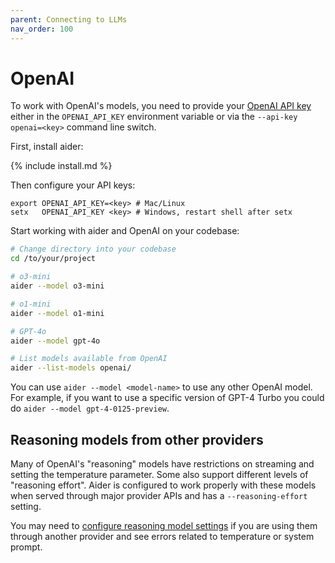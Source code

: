 ```yaml
---
parent: Connecting to LLMs
nav_order: 100
---
```


# OpenAI

To work with OpenAI's models, you need to provide your
[OpenAI API key](https://help.openai.com/en/articles/4936850-where-do-i-find-my-secret-api-key)
either in the `OPENAI_API_KEY` environment variable or
via the `--api-key openai=<key>` command line switch.

First, install aider:

{% include install.md %}

Then configure your API keys:

```
export OPENAI_API_KEY=<key> # Mac/Linux
setx   OPENAI_API_KEY <key> # Windows, restart shell after setx
```

Start working with aider and OpenAI on your codebase:

```bash
# Change directory into your codebase
cd /to/your/project

# o3-mini
aider --model o3-mini

# o1-mini
aider --model o1-mini

# GPT-4o
aider --model gpt-4o

# List models available from OpenAI
aider --list-models openai/
```

You can use `aider --model <model-name>` to use any other OpenAI model.
For example, if you want to use a specific version of GPT-4 Turbo
you could do `aider --model gpt-4-0125-preview`.

## Reasoning models from other providers

Many of OpenAI's 
"reasoning" models have restrictions on streaming and setting the temperature parameter.
Some also support different levels of "reasoning effort".
Aider is configured to work properly with these models
when served through major provider APIs and
has a `--reasoning-effort` setting.

You may need to [configure reasoning model settings](/docs/config/reasoning.html)
if you are using them through another provider
and see errors related to temperature or system prompt.
